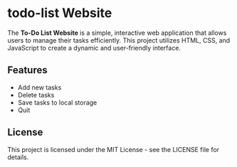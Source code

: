 # todo-list Website
The **To-Do List Website** is a simple, interactive web application that allows users to manage their tasks efficiently. 
This project utilizes HTML, CSS, and JavaScript to create a dynamic and user-friendly interface.

## Features
- Add new tasks
- Delete tasks
- Save tasks to local storage
- Quit

## License
This project is licensed under the MIT License - see the LICENSE file for details.